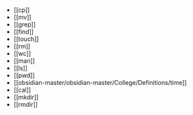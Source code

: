 *  [[cp]]
* [[mv]]
* [[grep]]
* [[find]]
* [[touch]]
* [[rm]]
* [[wc]]
* [[man]]
* [[ls]]
* [[pwd]]
* [[obsidian-master/obsidian-master/College/Definitions/time]]
* [[cal]]
* [[mkdir]]
* [[rmdir]]